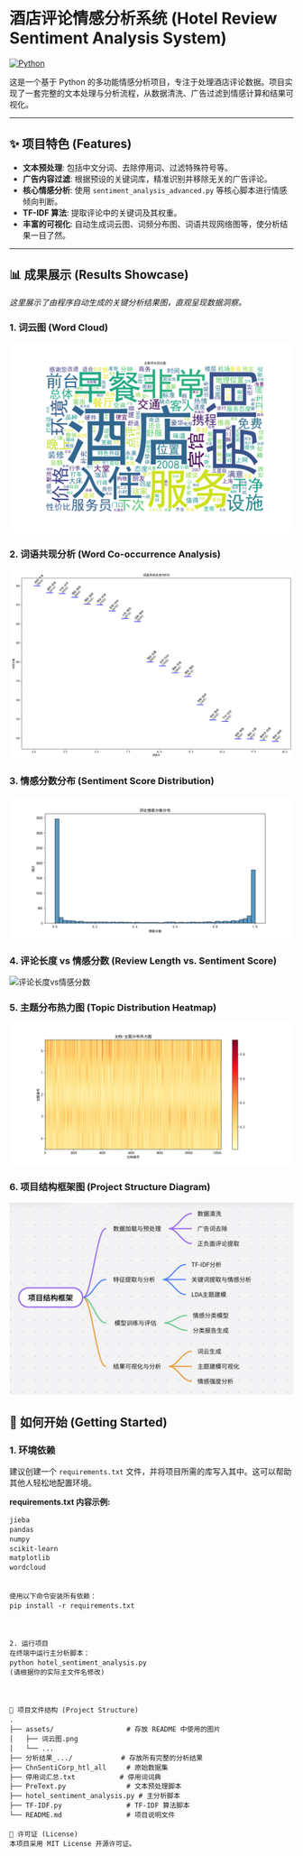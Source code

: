 # 酒店评论情感分析系统 (Hotel Review Sentiment Analysis System)

[![Python](https://img.shields.io/badge/Python-3.9%2B-blue?logo=python)](https://www.python.org/)

这是一个基于 Python 的多功能情感分析项目，专注于处理酒店评论数据。项目实现了一套完整的文本处理与分析流程，从数据清洗、广告过滤到情感计算和结果可视化。

---

## ✨ 项目特色 (Features)

- **文本预处理**: 包括中文分词、去除停用词、过滤特殊符号等。
- **广告内容过滤**: 根据预设的关键词库，精准识别并移除无关的广告评论。
- **核心情感分析**: 使用 `sentiment_analysis_advanced.py` 等核心脚本进行情感倾向判断。
- **TF-IDF 算法**: 提取评论中的关键词及其权重。
- **丰富的可视化**: 自动生成词云图、词频分布图、词语共现网络图等，使分析结果一目了然。

---

## 📊 成果展示 (Results Showcase)

*这里展示了由程序自动生成的关键分析结果图，直观呈现数据洞察。*

### 1. 词云图 (Word Cloud)
![词云图](./image/词云图.png)

### 2. 词语共现分析 (Word Co-occurrence Analysis)
![词语共现分析](./image/词语共现分析.png)

### 3. 情感分数分布 (Sentiment Score Distribution)
![情感分数分布](./image/情感分数分布.png)

### 4. 评论长度 vs 情感分数 (Review Length vs. Sentiment Score)
![评论长度vs情感分数](./image评论长度vs情感分数.png)

### 5. 主题分布热力图 (Topic Distribution Heatmap)
![主题分布热力图](./image/主题分布热力图.png)

### 6. 项目结构框架图 (Project Structure Diagram)
![项目结构框架图](./image/项目结构框架图.png)

## 🚀 如何开始 (Getting Started)

### 1. 环境依赖
建议创建一个 `requirements.txt` 文件，并将项目所需的库写入其中。这可以帮助其他人轻松地配置环境。

**requirements.txt 内容示例:**
```txt
jieba
pandas
numpy
scikit-learn
matplotlib
wordcloud


使用以下命令安装所有依赖：
pip install -r requirements.txt



2. 运行项目
在终端中运行主分析脚本：
python hotel_sentiment_analysis.py
(请根据你的实际主文件名修改)



📂 项目文件结构 (Project Structure)
.
├── assets/                  # 存放 README 中使用的图片
│   ├── 词云图.png
│   └── ...
├── 分析结果_.../            # 存放所有完整的分析结果
├── ChnSentiCorp_htl_all     # 原始数据集
├── 停用词汇总.txt           # 停用词词典
├── PreText.py               # 文本预处理脚本
├── hotel_sentiment_analysis.py # 主分析脚本
├── TF-IDF.py                # TF-IDF 算法脚本
└── README.md                # 项目说明文件

📝 许可证 (License)
本项目采用 MIT License 开源许可证。